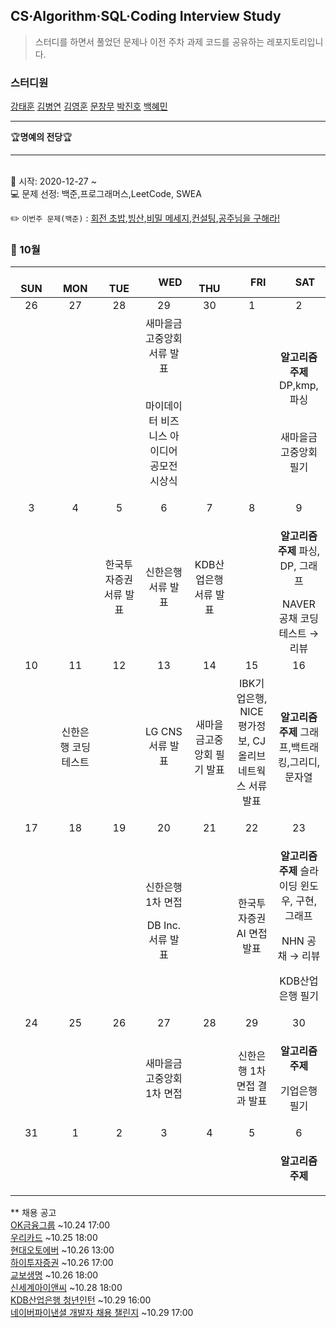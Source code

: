 ## CS·Algorithm·SQL·Coding Interview Study
<blockquote>스터디를 하면서 풀었던 문제나 이전 주차 과제 코드를 공유하는 레포지토리입니다.</blockquote>

### 스터디원

[강태훈](https://github.com/shutttlecock0) [김병연](https://github.com/whyWhale) [김영훈](https://github.com/kim0hoon) [문창무](https://github.com/ChangmooMoon) [박진호](https://github.com/zinozino1) [백혜민](https://github.com/HyeminBaek)

<hr>
🏆<b>명예의 전당</b>🏆

<hr>

<br> 📌 시작: 2020-12-27 ~
<br> 💻 문제 선정: 백준,프로그래머스,LeetCode, SWEA

✏️ `이번주 문제(백준)` : [회전 초밥](https://www.acmicpc.net/problem/15961),[빙산](https://www.acmicpc.net/problem/2573),[비밀 메세지](https://www.acmicpc.net/problem/9992),[컨설팅](https://www.acmicpc.net/problem/20292),[공주님을 구해라!](https://www.acmicpc.net/problem/17836)

<h3> 📅 10월 </h3>


|　  SUN　  |　  MON　  |　  TUE　  |　  WED　  |　  THU　  |　  FRI　  |　  SAT　  |
|:---:|:---:|:---:|:---:|:---:|:---:|:---:|
|   26   |   27   |   28   |   29   |   30   |   1   |   2   |
||||새마을금고중앙회 서류 발표<p><br>마이데이터 비즈니스 아이디어 공모전 시상식</p>|||<p><b>알고리즘 주제</b> DP,kmp,파싱</p><br>새마을금고중앙회 필기|
|   3   |   4   |   5   |   6   |   7   |   8   |   9   |
|||한국투자증권 서류 발표|신한은행 서류 발표|KDB산업은행 서류 발표||<p><b>알고리즘 주제</b> 파싱, DP, 그래프</p>NAVER 공채 코딩테스트 → 리뷰|
|   10   |   11   |   12   |   13   |   14   |   15   |   16   |
||신한은행 코딩테스트||LG CNS 서류 발표|새마을금고중앙회 필기 발표|IBK기업은행, NICE평가정보, CJ 올리브네트웍스 서류 발표</p>|<p><b>알고리즘 주제</b> 그래프,백트래킹,그리디,문자열</p>|
|   17   |   18   |   19   |   20   |   21   |   22   |   23   |
|    |||신한은행 1차 면접<p>DB Inc. 서류 발표</p>||한국투자증권 AI 면접 발표|<p><b>알고리즘 주제</b> 슬라이딩 윈도우, 구현, 그래프</p>NHN 공채 → 리뷰<p>KDB산업은행 필기</p>|
|   24   |   25   |   26   |   27   |   28   |   29   |   30   |
||||새마을금고중앙회 1차 면접||신한은행 1차 면접 결과 발표|<p><b>알고리즘 주제</b></p><p>기업은행 필기</p>|
|   31   |   1   |   2   |   3   |   4   |   5   |   6   |
|||||||<p><b>알고리즘 주제</b></p>|



** 채용 공고
<br>[OK금융그룹](https://ok.recruiter.co.kr/app/jobnotice/view?systemKindCode=MRS2&jobnoticeSn=73589) ~10.24 17:00
<br>[우리카드](https://www.woorifg.com/kor/recruit/recruit-announcement/view.do?seq=40&f=&q=) ~10.25 18:00
<br>[현대오토에버](https://hyundai-autoever.recruiter.co.kr/app/jobnotice/view?systemKindCode=MRS2&jobnoticeSn=74199) ~10.26 13:00
<br>[하이투자증권](https://hi-ib.recruitin.co.kr/jobs/41322868/view) ~10.26 17:00
<br>[교보생명](https://career.kyobo.co.kr/home) ~10.26 18:00
<br>[신세계아이앤씨](http://job.shinsegae.com/recruit_info/notice/notice01_view.jsp?isSearch=&tabKey0=&currentPage=1&rowsPerPage=11&notino=5973&recrtpnm=%25EC%258B%25A0%25EC%259E%2585&searchWord0=&searchKey0=&searchKey1=&searchWord1=) ~10.28 18:00
<br>[KDB산업은행 청년인턴](https://recruit.kdb.co.kr/re/simpleJsp.do?actionId=REREBBD&actionTg=RERE&menuId=RERERE0020) ~10.29 16:00
<br>[네이버파이낸셜 개발자 채용 챌린지](https://programmers.co.kr/competitions/1868?slug=2021-naver_fc-challenge) ~10.29 17:00

